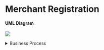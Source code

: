 # Merchant Registration

#### UML Diagram

![](../../.gitbook/assets/Merchant\_API.png)

<details>

<summary>Business Process</summary>

1. **Sending request** [**POST /qr-merchant**](../../api-format/merchant-onboarding-api.md#merchant-registration) **-** Third Party Site calls POST method “Merchant registration” request for merchant registration;
2. **Sending response** [**POST /qr-merchant** ](../../api-format/merchant-onboarding-api.md#response-example)**-** QR API Service Provider response to Third Party according to “Merchant registration” response method.

</details>
